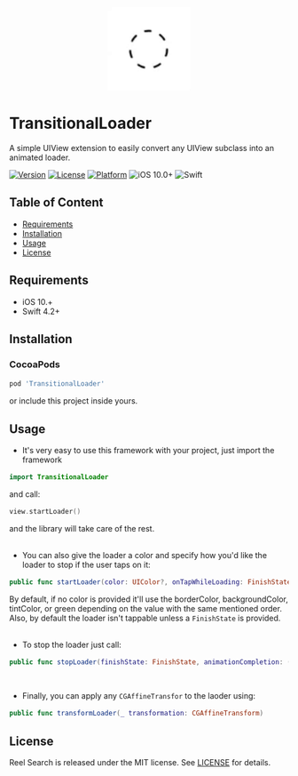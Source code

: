 
<p align="center"><img src="Resources/covergif.gif" width="150" height="150" /></a></p> 

# TransitionalLoader

A simple UIView extension to easily convert any UIView subclass into an animated loader.

[![Version](https://img.shields.io/cocoapods/v/TransitionalLoader.svg)](https://cocoapods.org/pods/TransitionalLoader)
[![License](https://img.shields.io/cocoapods/l/TransitionalLoader.svg)](https://cocoapods.org/pods/TransitionalLoader)
[![Platform](https://img.shields.io/cocoapods/p/TransitionalLoader.svg)](https://cocoapods.org/pods/TransitionalLoader)
![iOS 10.0+](https://img.shields.io/badge/iOS-10.0%2B-blue.svg)
![Swift](https://img.shields.io/badge/swift-4.2-brightgreen.svg)


Table of Content
------------

* [Requirements](#requirements)
* [Installation](#Installation)
* [Usage](#usage)
* [License](#license)

Requirements <a name="requirements"></a>
------------

* iOS 10.+
* Swift 4.2+


Installation <a name="Installation"></a>
------------

### CocoaPods

```ruby
pod 'TransitionalLoader'
```

or include this project inside yours.

Usage <a name="usage"></a>
--------
* It's very easy to use this framework with your project, just import the framework 
```swift
import TransitionalLoader
```
and call:
```swift
view.startLoader()
```
and the library will take care of the rest.
<br>
<br>

* You can also give the loader a color and specify how you'd like the loader to stop if the user taps on it:
```swift
public func startLoader(color: UIColor?, onTapWhileLoading: FinishState?)
```
By default, if no color is provided it'll use the borderColor, backgroundColor, tintColor, or green depending on the value with the same mentioned order. <br>
Also, by default the loader isn't tappable unless a `FinishState` is provided. 
<br>
<br>

* To stop the loader just call:
```swift
public func stopLoader(finishState: FinishState, animationCompletion: (()->Void)?)
```
<br>


* Finally, you can apply any `CGAffineTransfor` to the laoder using: 
```swift
public func transformLoader(_ transformation: CGAffineTransform)
```

License <a name="license"></a>
--------

Reel Search is released under the MIT license.
See [LICENSE](./LICENSE) for details.
